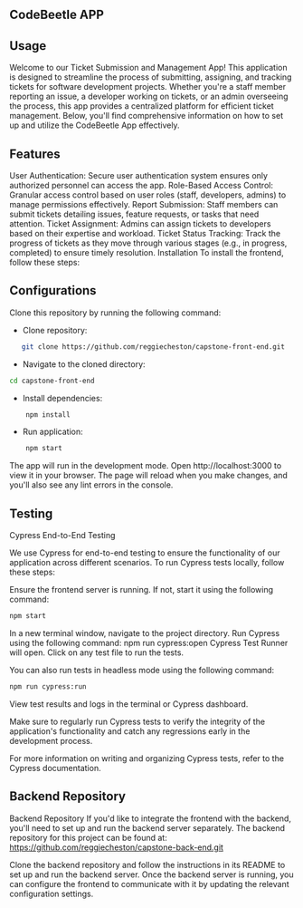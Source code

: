 ## CodeBeetle APP

## Usage

Welcome to our Ticket Submission and Management App! This application is designed to streamline the process of submitting, assigning, and tracking tickets for software development projects. Whether you're a staff member reporting an issue, a developer working on tickets, or an admin overseeing the process, this app provides a centralized platform for efficient ticket management. Below, you'll find comprehensive information on how to set up and utilize the CodeBeetle App effectively.

## Features

User Authentication: Secure user authentication system ensures only authorized personnel can access the app.
Role-Based Access Control: Granular access control based on user roles (staff, developers, admins) to manage permissions effectively.
Report Submission: Staff members can submit tickets detailing issues, feature requests, or tasks that need attention.
Ticket Assignment: Admins can assign tickets to developers based on their expertise and workload.
Ticket Status Tracking: Track the progress of tickets as they move through various stages (e.g., in progress, completed) to ensure timely resolution.
Installation
To install the frontend, follow these steps:

## Configurations

Clone this repository by running the following command:

- Clone repository:

```bash
   git clone https://github.com/reggiecheston/capstone-front-end.git
```

- Navigate to the cloned directory:

```bash
cd capstone-front-end

```

- Install dependencies:

```bash
    npm install
```

- Run application:

```bash
    npm start
```

The app will run in the development mode. Open http://localhost:3000 to view it in your browser. The page will reload when you make changes, and you'll also see any lint errors in the console.

## Testing

Cypress End-to-End Testing

We use Cypress for end-to-end testing to ensure the functionality of our application across different scenarios. To run Cypress tests locally, follow these steps:

Ensure the frontend server is running. If not, start it using the following command:

```bash
npm start
```

In a new terminal window, navigate to the project directory.
Run Cypress using the following command: npm run cypress:open
Cypress Test Runner will open. Click on any test file to run the tests.

You can also run tests in headless mode using the following command:

```bash
npm run cypress:run
```

View test results and logs in the terminal or Cypress dashboard.

Make sure to regularly run Cypress tests to verify the integrity of the application's functionality and catch any regressions early in the development process.

For more information on writing and organizing Cypress tests, refer to the Cypress documentation.

## Backend Repository

Backend Repository
If you'd like to integrate the frontend with the backend, you'll need to set up and run the backend server separately. The backend repository for this project can be found at: https://github.com/reggiecheston/capstone-back-end.git

Clone the backend repository and follow the instructions in its README to set up and run the backend server. Once the backend server is running, you can configure the frontend to communicate with it by updating the relevant configuration settings.
